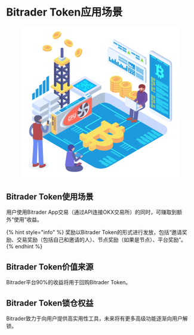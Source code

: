 # Bitrader Token应用场景

<figure><img src="../.gitbook/assets/new2-19-Compressed.png" alt="" width="563"><figcaption></figcaption></figure>

## Bitrader Token使用场景

用户使用Bitrader App交易（通过API连接OKX交易所）的同时，可赚取到额外“使用”收益。

{% hint style="info" %}
奖励以Bitrader Token的形式进行发放，包括“邀请奖励、交易奖励（包括自己和邀请的人）、节点奖励（如果是节点）、平台奖励”。
{% endhint %}

## Bitrader Token价值来源

Bitrader平台90%的收益将用于回购Bitrader Token。

## Bitrader Token锁仓权益

Bitrader致力于向用户提供高实用性工具，未来将有更多高级功能逐渐向用户解锁。
